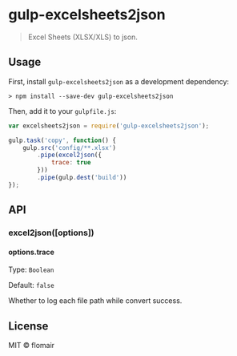 # gulp-excelsheets2json
> Excel Sheets (XLSX/XLS) to json.


## Usage
First, install `gulp-excelsheets2json` as a development dependency:

```shell
> npm install --save-dev gulp-excelsheets2json
```

Then, add it to your `gulpfile.js`:

```javascript
var excelsheets2json = require('gulp-excelsheets2json');

gulp.task('copy', function() {
    gulp.src('config/**.xlsx')
        .pipe(excel2json({
            trace: true
        }))
        .pipe(gulp.dest('build'))
});
```


## API

### excel2json([options])

#### options.trace
Type: `Boolean`

Default: `false`

Whether to log each file path while convert success.

## License
MIT &copy; flomair
